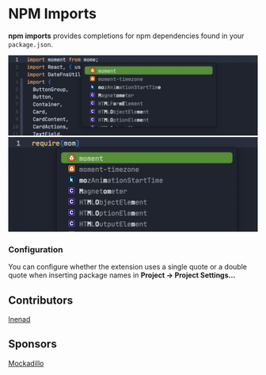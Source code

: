 # NPM Imports

**npm imports** provides completions for npm dependencies found in your `package.json`.

![](Screenshots/import.png)
![](Screenshots/require.png)

### Configuration

You can configure whether the extension uses a single quote or a double quote when inserting package names in **Project → Project Settings...**

## Contributors

[lnenad](https://github.com/lnenad)

## Sponsors

[Mockadillo](https://mockadillo.com)
